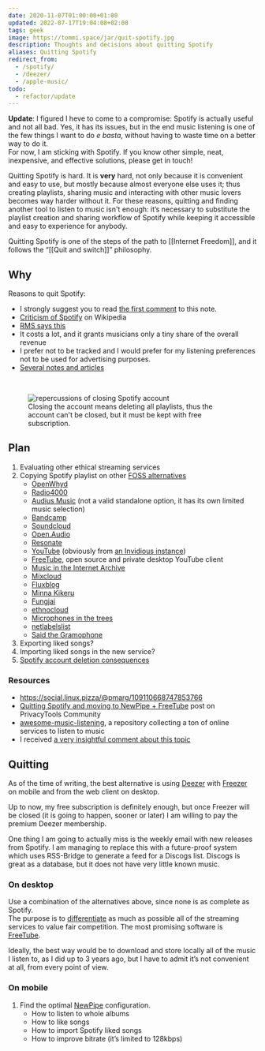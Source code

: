 ```yaml
---
date: 2020-11-07T01:00:00+01:00
updated: 2022-07-17T19:04:08+02:00
tags: geek
image: https://tommi.space/jar/quit-spotify.jpg
description: Thoughts and decisions about quitting Spotify
aliases: Quitting Spotify
redirect_from:
  - /spotify/
  - /deezer/
  - /apple-music/
todo:
  - refactor/update
---
```

<div class='yellow box'>
	<strong>Update</strong>: I figured I heve to come to a compromise: Spotify is actually useful and not all bad. Yes, it has its issues, but in the end music listening is one of the few things I want to do <i lang='it'>e basta</i>, without having to waste time on a better way to do it.<br>
	For now, I am sticking with Spotify. If you know other simple, neat, inexpensive, and effective solutions, please get in touch!
</div>

Quitting Spotify is hard. It is **very** hard, not only because it is convenient and easy to use, but mostly because almost everyone else uses it; thus creating playlists, sharing music and interacting with other music lovers becomes way harder without it. For these reasons, quitting and finding another tool to listen to music isn't enough: it’s necessary to substitute the playlist creation and sharing workflow of Spotify while keeping it accessible and easy to experience for anybody.

<div class='blue box'>
	Quitting Spotify is one of the steps of the path to [[Internet Freedom]], and it follows the “[[Quit and switch]]” philosophy.
</div>

## Why

Reasons to quit Spotify:

- I strongly suggest you to read [the first comment](#comments) to this note.
- [Criticism of Spotify](https://en.m.wikipedia.org/wiki/Criticism_of_Spotify 'Criticism of Spotify') on Wikipedia
- [RMS says this](https://stallman.org/spotify.html 'Quit Spotify on Richard Stallman’s website')
- It costs a lot, and it grants musicians only a tiny share of the overall revenue
- I prefer not to be tracked and I would prefer for my listening preferences not to be used for advertising purposes.
- [Several notes and articles](https://www.are.na/sean/spotify-muzak 'spotify.muzak — Are.na')

<br>

<figure>
	<img src='https://tommi.space/Spotify-close-account.jpg' title='repercussions of closing Spotify account' alt='repercussions of closing Spotify account'>
	<figcaption>
		Closing the account means deleting all playlists, thus the account can't be closed, but it must be kept with free subscription.
	</figcaption>
</figure>

## Plan

1. Evaluating other ethical streaming services
1. Copying Spotify playlist on other [FOSS alternatives](https://alternativeto.net/software/spotify/?license=opensource 'Open Source alternatives to Spotify')
	- [OpenWhyd](https://openwhyd.org 'OpenWhyd official website')
	- [Radio4000](https://radio4000.com/ 'R4000 official website')
	- [Audius Music](https://audius.co/ 'Audius Music official website') (not a valid standalone option, it has its own limited music selection)
	- [Bandcamp](https://bandcamp.com 'Bandcamp official website')
	- [Soundcloud](https://soundcloud.com 'Soundcloud')
	- [Open.Audio](https://open.audio 'Open Audio')
	- [Resonate](https://resonate.is 'Resonate')
	- [YouTube](https://yewtu.be 'Yewtube, a YouTube alternative client') (obviously from [an Invidious instance](https://github.com/iv-org/invidious 'Invidious GitHub repository'))
	- [FreeTube](https://freetubeapp.io 'FreeTube'), open source and private desktop YouTube client
	- [Music in the Internet Archive](https://archive.org/details/audio_music 'Internet Archive Music')
	- [Mixcloud](https://www.mixcloud.com/ 'Mixcloud')
	- [Fluxblog](http://www.fluxblog.org/ 'Fluxblog')
	- [Minna Kikeru](https://minnakikeru.com/ 'Minna Kikeru')
	- [Fungjai](https://www.fungjai.com/ 'Fungjai')
	- [ethnocloud](https://ethnocloud.com/ 'ethnocloud')
	- [Microphones in the trees](https://calmintrees.blogspot.com/ 'calmintrees')
	- [netlabelslist](https://www.clongclongmoo.org/labels/)
	- [Said the Gramophone](https://www.saidthegramophone.com/ 'Said the Gramophone')
1. Exporting liked songs?
2. Importing liked songs in the new service?
3. [Spotify account deletion consequences](https://community.spotify.com/t5/Spotify-Answers/How-do-I-close-my-Spotify-Account/ta-p/4663172 'How Do I close my Spotify Account - Spotify Support')

### Resources

- <https://social.linux.pizza/@pmarg/109110668747853766>
- [Quitting Spotify and moving to NewPipe + FreeTube](https://forum.privacytools.io/t/quitting-spotify-and-moving-to-newpipe-freetube/4935 'Quitting Spotify and moving to NewPipe + FreeTube') post on PrivacyTools Community
- [awesome-music-listening](https://github.com/ybayle/awesome-music-listening 'awesome-music-listening on GitHub'), a repository collecting a ton of online services to listen to music
- I received [a very insightful comment about this topic](https://github.com/xplosionmind/tommi.space/issues/28#issuecomment-845355211)

## Quitting

As of the time of writing, the best alternative is using [Deezer](https://deezer.com 'Deezer') with [Freezer](https://freezer.life 'Freezer') on mobile and from the web client on desktop.

Up to now, my free subscription is definitely enough, but once Freezer will be closed (it is going to happen, sooner or later) I am willing to pay the premium Deezer membership.

One thing I am going to actually miss is the weekly email with new releases from Spotify. I am managing to replace this with a future-proof system which uses RSS-Bridge to generate a feed for a Discogs list. Discogs is great as a database, but it does not have very little known music.

### On desktop

Use a combination of the alternatives above, since none is as complete as Spotify.  
The purpose is to <u>differentiate</u> as much as possible all of the streaming services to value fair competition. The most promising software is [FreeTube](https://freetubeapp.io 'FreeTube').

Ideally, the best way would be to download and store locally all of the music I listen to, as I did up to 3 years ago, but I have to admit it’s not convenient at all, from every point of view.

### On mobile

1. Find the optimal [NewPipe](https://newpipe.schabi.org/ 'NewPipe official website') configuration.
	- How to listen to whole albums
	- How to like songs
	- How to import Spotify liked songs
	- How to improve bitrate (it’s limited to 128kbps)
